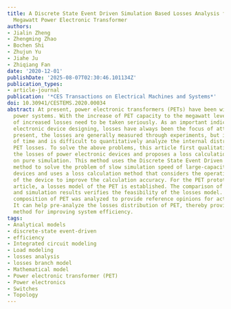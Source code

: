 ```yaml
---
title: A Discrete State Event Driven Simulation Based Losses Analysis for Multi-Terminal
  Megawatt Power Electronic Transformer
authors:
- Jialin Zheng
- Zhengming Zhao
- Bochen Shi
- Zhujun Yu
- Jiahe Ju
- Zhiqiang Fan
date: '2020-12-01'
publishDate: '2025-08-07T02:30:46.101134Z'
publication_types:
- article-journal
publication: '*CES Transactions on Electrical Machines and Systems*'
doi: 10.30941/CESTEMS.2020.00034
abstract: At present, power electronic transformers (PETs) have been widely used in
  power systems. With the increase of PET capacity to the megawatt level. the problem
  of increased losses need to be taken seriously. As an important indicator of power
  electronic device designing, losses have always been the focus of attention. At
  present, the losses are generally measured through experiments, but it takes a lot
  of time and is difficult to quantitatively analyze the internal distribution of
  PET losses. To solve the above problems, this article first qualitatively analyzes
  the losses of power electronic devices and proposes a loss calculation method based
  on pure simulation. This method uses the Discrete State Event Driven (DSED) modeling
  method to solve the problem of slow simulation speed of large-capacity power electronic
  devices and uses a loss calculation method that considers the operating conditions
  of the device to improve the calculation accuracy. For the PET prototype in this
  article, a losses model of the PET is established. The comparison of experimental
  and simulation results verifies the feasibility of the losses model. Then the losses
  composition of PET was analyzed to provide reference opinions for actual operation.
  It can help pre-analyze the losses distribution of PET, thereby providing a potential
  method for improving system efficiency.
tags:
- Analytical models
- discrete-state event-driven
- efficiency
- Integrated circuit modeling
- Load modeling
- losses analysis
- losses branch model
- Mathematical model
- Power electronic transformer (PET)
- Power electronics
- Switches
- Topology
---
```

